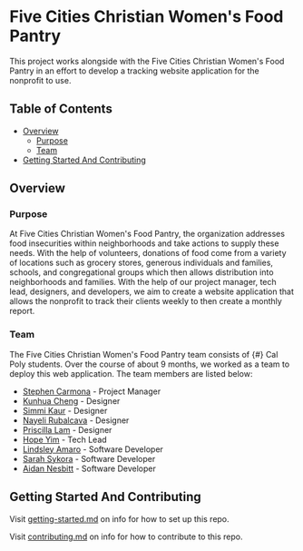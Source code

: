 # Five Cities Christian Women's Food Pantry

This project works alongside with the Five Cities Christian Women's Food Pantry in an effort to develop a tracking website application for the nonprofit to use. 

## Table of Contents

- [Overview](#overview)
  - [Purpose](#purpose)
  - [Team](#team)
- [Getting Started And Contributing](#getting-started-and-contributing)

## Overview

### Purpose

At Five Cities Christian Women's Food Pantry, the organization addresses food insecurities within neighborhoods and take actions to supply these needs. With the help of volunteers, donations of food come from a variety of locations such as grocery stores, generous individuals and families, schools, and congregational groups which then allows distribution into neighborhoods and families. With the help of our project manager, tech lead, designers, and developers, we aim to create a website application that allows the nonprofit to track their clients weekly to then create a monthly report.

### Team

The Five Cities Christian Women's Food Pantry team consists of {#} Cal Poly students. Over the course of about 9 months, we worked as a team to deploy this web application. The team members are listed below:

- [Stephen Carmona](https://www.linkedin.com/) - Project Manager
- [Kunhua Cheng](https://www.linkedin.com/) - Designer
- [Simmi Kaur](https://www.linkedin.com/) - Designer
- [Nayeli Rubalcava](https://www.linkedin.com/) - Designer
- [Priscilla Lam](https://www.linkedin.com/) - Designer
- [Hope Yim](www.linkedin.com/in/hope-yim-78a037189) - Tech Lead
- [Lindsley Amaro](https://www.linkedin.com/) - Software Developer
- [Sarah Sykora](https://www.linkedin.com/) - Software Developer
- [Aidan Nesbitt](https://www.linkedin.com/) - Software Developer

## Getting Started And Contributing

Visit [getting-started.md](docs/getting-started.md) on info for how to set up this repo.

Visit [contributing.md](docs/contributing.md) on info for how to contribute to this repo.
